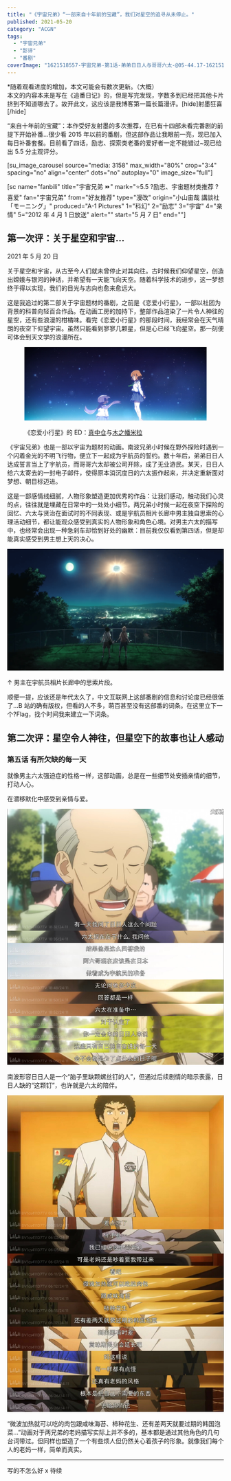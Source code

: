 ```yaml
---
title: "《宇宙兄弟》“一部来自十年前的宝藏”，我们对星空的追寻从未停止。"
published: 2021-05-20
category: "ACGN"
tags:
  - "宇宙兄弟"
  - "影评"
  - "番剧"
coverImage: "1621518557-宇宙兄弟-第1话-弟弟日日人与哥哥六太-@05-44.17-1621518510182.png"
---
```


\*随着观看进度的增加，本文可能会有数次更新。（大概）  
本文的内容本来是写在《追番日记》的，但是写完发现，字数多到已经把其他卡片挤到不知道哪去了。故开此文，这应该是我博客第一篇长篇漫评。\[hide\]射墨狂喜\[/hide\]

“来自十年前的宝藏”：本作受好友射墨的多次推荐，在已有十四部未看完番剧的前提下开始补番...很少看 2015 年以前的番剧，但这部作品让我眼前一亮，现已加入每日补番套餐。目前看了四话，励志、探索类老番的爱好者一定不能错过~现已给出 5.5 分主观评分。

\[su_image_carousel source="media: 3158" max_width="80%" crop="3:4" spacing="no" align="center" dots="no" autoplay="0" image_size="full"\]

\[sc name="fanbili" title="宇宙兄弟 ⏩" mark="⭐5.5 ?励志、宇宙题材类推荐 ?喜爱" fan="宇宙兄弟" from="好友推荐" type="漫改" origin="小山宙哉 講談社「モーニング」" produced="A-1 Pictures" 1="科幻" 2="励志" 3="宇宙" 4="亲情" 5="2012 年 4 月 1 日放送" alert="" start="5 月 7 日" end=""\]

## 第一次评：关于星空和宇宙...

2021 年 5 月 20 日

关于星空和宇宙，从古至今人们就未曾停止对其向往。古时候我们仰望星空，创造出嫦娥与银河的神话，并希望有一天能飞向天空。随着科学技术的进步，这一梦想终于得以实现，我们的目光与志向也愈来愈远大。

这是我追过的第二部关于宇宙题材的番剧，之前是《恋爱小行星》，一部以社团为背景的科普向轻百合作品。在动画工房的加持下，整部作品渲染了一片令人神往的星空，还有些浪漫的柑橘味。看完《恋爱小行星》的那段时间，我经常会在天气晴朗的夜空下仰望宇宙。虽然只能看到寥寥几颗星，但是心已经飞向星空。那一刻便可体会到天文学的浪漫所在。

<figure>

![](images/1621517562-IMG_20201120_030126.png)

<figcaption>

《恋爱小行星》的 ED：[真中仓](https://zh.moegirl.org.cn/%E7%9C%9F%E4%B8%AD%E8%8B%8D)与[木之幡米拉](https://zh.moegirl.org.cn/%E6%9C%A8%E4%B9%8B%E5%B9%A1%E7%B1%B3%E6%8B%89)

</figcaption>

</figure>

《宇宙兄弟》也是一部以宇宙为题材的动画。南波兄弟小时候在野外探险时遇到一个闪着金光的不明飞行物，便立下一起成为宇航员的誓约。数十年后，弟弟日日人达成誓言当上了宇航员，而哥哥六太却被公司开除，成了无业游民。某天，日日人给六太寄去的一封电子邮件，使得原本消沉度日的六太振作起来，并决定重新面对梦想、朝目标迈进。

这是一部感情线细腻，人物形象塑造更加优秀的作品：让我们感动，触动我们心灵的点，往往就是埋藏在日常中的一处处小细节。两兄弟小时候一起在夜空下探险的回忆、六太与贤治在面试时的不同表现、或是宇航员相片长廊中男主独自思索的心理活动细节，都让能观众感受到真实的人物形象和角色心境。对男主六太的描写中，也经常会出现一种急刹车却恰到好处的幽默：目前我仅仅看到第四话，但是却能真实感受到男主想上天的决心。

![](images/1621518557-宇宙兄弟-第1话-弟弟日日人与哥哥六太-@05-44.17-1621518510182.png)

<script type="text/javascript" src="https://player.dogecloud.com/js/loader"></script>

<script type="text/javascript">var player = new DogePlayer({ container: document.getElementById('player'), userId: 2164, vcode: '8ed0b5493dabcfc9', autoPlay: false });</script>

↑ 男主在宇航员相片长廊中的思索片段。

顺便一提，应该还是年代太久了，中文互联网上这部番剧的信息和讨论度已经很低了...B 站的确有版权，但看的人不多，萌百甚至没有这部番的词条。在这里立下一个?Flag，找个时间我来建立一下词条。

## 第二次评：星空令人神往，但星空下的故事也让人感动

### 第五话 有所欠缺的每一天

就像男主六太强迫症的性格一样，这部动画，总是在一些细节处安插亲情的细节，打动人心。

在潜移默化中感受到亲情与爱。

![](images/1621752015-image.jpeg)

南波形容日日人是一个“脑子里缺颗螺丝钉的人”，但通过后续剧情的暗示表露，日日人缺的“这颗钉”，也许就是六太的陪伴。

![](images/1621752028-image-scaled.jpeg)

“微波加热就可以吃的肉包跟咸味海苔、柿种花生、还有差两天就要过期的韩国泡菜...”动画对于两兄弟的老妈描写实际上并不多的，基本都是通过其他角色的几句台词带过。但同样也塑造了一个有些烦人但仍然关心着孩子的形象。就像我们每个人的老妈一样，简单而真实。

---

写的不怎么好 x 待续
